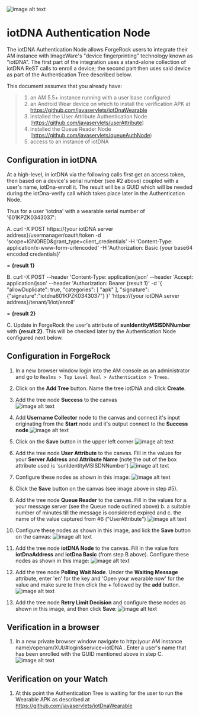 ![image alt text](./images/logo.png)

# iotDNA Authentication Node

The iotDNA Authentication Node allows ForgeRock users to integrate their AM instance with ImageWare's "device fingerprinting" technology known as "iotDNA". The first part of the integration uses a stand-alone collection of iotDNA ReST calls to enroll a device; the second part then uses said device as part of the Authentication Tree described below.

This document assumes that you already have:
> 1. an AM 5.5+ instance running with a user base configured
> 2. an Android Wear device on which to install the verification APK at https://github.com/javaservlets/iotDnaWearable
> 3. installed the User Attribute Authentication Node (https://github.com/javaservlets/userAttribute)
> 4. installed the Queue Reader Node (https://github.com/javaservlets/queueAuthNode)
> 5. access to an instance of iotDNA

## Configuration in iotDNA

At a high-level, in iotDNA via the following calls first get an access token, then based on a device's serial number (see #2 above) coupled with a user's name, iotDna-enroll it. The result will be a GUID which will be needed during the iotDna-verify call which takes place later in the Authentication Node. 

Thus for a user 'iotdna' with a wearable serial number of '601KPZK0343037':

A. curl -X POST https://{your iotDNA server address}/usermanager/oauth/token -d 'scope=IGNORED&grant_type=client_credentials' -H 'Content-Type: application/x-www-form-urlencoded' -H 'Authorization: Basic {your base64 encoded credentials}'

= **{result 1}**

B. curl -X POST --header 'Content-Type: application/json' --header 'Accept: application/json' --header 'Authorization: Bearer {result 1}' -d '{ "allowDuplicate": true, "categories": [ "apk" ], "signature": {"signature":"iotdna601KPZK0343037"} }' 'https://{your iotDNA server address}/tenant/1/iot/enroll'

= **{result 2}**

C. Update in ForgeRock the user's attribute of **sunIdentityMSISDNNumber** with **{result 2}**. This will be checked later by the Authentication Node configured next below.

## Configuration in ForgeRock

1. In a new browser window login into the AM console as an administrator and go to `Realms > Top Level Real > Authentication > Trees`.

2. Click on the **Add Tree** button. Name the tree iotDNA and click **Create**.

3. Add the tree node **Success** to the canvas<br/>
![image alt text](./images/1a.png)

4. Add **Username Collector** node to the canvas and connect it's input originating from the **Start** node and it's output connect to the **Success node**
![image alt text](./images/4.png)

5. Click on the **Save** button in the upper left corner
![image alt text](./images/5.png)

6. Add the tree node **User Attribute** to the canvas. Fill in the values for your **Server Address** and **Attribute Name** (note the out of the box attribute used is 'sunIdentityMSISDNNumber')
![image alt text](./images/6.png)

7. Configure these nodes as shown in this image:
![image alt text](./images/7.png)

8. Click the **Save** button on the canvas (see image above in step #5).

9. Add the tree node **Queue Reader** to the canvas. Fill in the values for a. your message server (see the Queue node outlined above) b. a suitable number of minutes till the message is considered expired and c. the name of the value captured from #6 ("UserAttribute")
![image alt text](./images/9.png)

10. Configure these nodes as shown in this image, and lick the **Save** button on the canvas:
![image alt text](./images/10.png)

11. Add the tree node **iotDNA Node** to the canvas. Fill in the value fors **iotDnaAddress** and **iotDna Basic** (from step B above). Configure these nodes as shown in this image:
![image alt text](./images/11a.png)

12. Add the tree node **Polling Wait Node**. Under the **Waiting Message** attribute, enter 'en' for the key and 'Open your wearable now' for the value and make sure to then click the **+** followed by the **add** button.
![image alt text](./images/12.png)

13. Add the tree node **Retry Limit Decision** and configure these nodes as shown in this image, and then click **Save**:
![image alt text](./images/13.png)


## Verification in a browser
1. In a new private browser window navigate to http:(your AM instance name)/openam/XUI/#login&service=iotDNA . Enter a user's name that has been enrolled with the GUID mentioned above in step C.
 ![image alt text](./images/14.png)


## Verification on your Watch
1. At this point the Authentication Tree is waiting for the user to run the Wearable APK as described at https://github.com/javaservlets/iotDnaWearable

